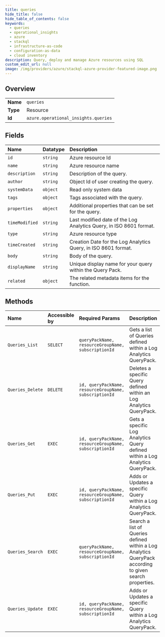 ```yaml
---
title: queries
hide_title: false
hide_table_of_contents: false
keywords:
  - queries
  - operational_insights
  - azure    
  - stackql
  - infrastructure-as-code
  - configuration-as-data
  - cloud inventory
description: Query, deploy and manage Azure resources using SQL
custom_edit_url: null
image: /img/providers/azure/stackql-azure-provider-featured-image.png
---
```

  
    

## Overview
<table><tbody>
<tr><td><b>Name</b></td><td><code>queries</code></td></tr>
<tr><td><b>Type</b></td><td>Resource</td></tr>
<tr><td><b>Id</b></td><td><code>azure.operational_insights.queries</code></td></tr>
</tbody></table>

## Fields
| Name | Datatype | Description |
|:-----|:---------|:------------|
| `id` | `string` | Azure resource Id |
| `name` | `string` | Azure resource name |
| `description` | `string` | Description of the query. |
| `author` | `string` | Object Id of user creating the query. |
| `systemData` | `object` | Read only system data |
| `tags` | `object` | Tags associated with the query. |
| `properties` | `object` | Additional properties that can be set for the query. |
| `timeModified` | `string` | Last modified date of the Log Analytics Query, in ISO 8601 format. |
| `type` | `string` | Azure resource type |
| `timeCreated` | `string` | Creation Date for the Log Analytics Query, in ISO 8601 format. |
| `body` | `string` | Body of the query. |
| `displayName` | `string` | Unique display name for your query within the Query Pack. |
| `related` | `object` | The related metadata items for the function. |
## Methods
| Name | Accessible by | Required Params | Description |
|:-----|:--------------|:----------------|:------------|
| `Queries_List` | `SELECT` | `queryPackName, resourceGroupName, subscriptionId` | Gets a list of Queries defined within a Log Analytics QueryPack. |
| `Queries_Delete` | `DELETE` | `id, queryPackName, resourceGroupName, subscriptionId` | Deletes a specific Query defined within an Log Analytics QueryPack. |
| `Queries_Get` | `EXEC` | `id, queryPackName, resourceGroupName, subscriptionId` | Gets a specific Log Analytics Query defined within a Log Analytics QueryPack. |
| `Queries_Put` | `EXEC` | `id, queryPackName, resourceGroupName, subscriptionId` | Adds or Updates a specific Query within a Log Analytics QueryPack. |
| `Queries_Search` | `EXEC` | `queryPackName, resourceGroupName, subscriptionId` | Search a list of Queries defined within a Log Analytics QueryPack according to given search properties. |
| `Queries_Update` | `EXEC` | `id, queryPackName, resourceGroupName, subscriptionId` | Adds or Updates a specific Query within a Log Analytics QueryPack. |
